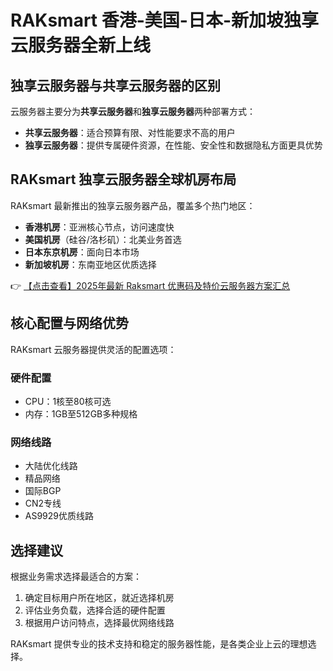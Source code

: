 # RAKsmart 香港-美国-日本-新加坡独享云服务器全新上线

## 独享云服务器与共享云服务器的区别

云服务器主要分为**共享云服务器**和**独享云服务器**两种部署方式：

- **共享云服务器**：适合预算有限、对性能要求不高的用户
- **独享云服务器**：提供专属硬件资源，在性能、安全性和数据隐私方面更具优势

## RAKsmart 独享云服务器全球机房布局

RAKsmart 最新推出的独享云服务器产品，覆盖多个热门地区：

- **香港机房**：亚洲核心节点，访问速度快
- **美国机房**（硅谷/洛杉矶）：北美业务首选
- **日本东京机房**：面向日本市场
- **新加坡机房**：东南亚地区优质选择

👉 [【点击查看】2025年最新 Raksmart 优惠码及特价云服务器方案汇总](https://bit.ly/raksmart)

## 核心配置与网络优势

RAKsmart 云服务器提供灵活的配置选项：

### 硬件配置
- CPU：1核至80核可选
- 内存：1GB至512GB多种规格

### 网络线路
- 大陆优化线路
- 精品网络
- 国际BGP
- CN2专线
- AS9929优质线路

## 选择建议

根据业务需求选择最适合的方案：
1. 确定目标用户所在地区，就近选择机房
2. 评估业务负载，选择合适的硬件配置
3. 根据用户访问特点，选择最优网络线路

RAKsmart 提供专业的技术支持和稳定的服务器性能，是各类企业上云的理想选择。